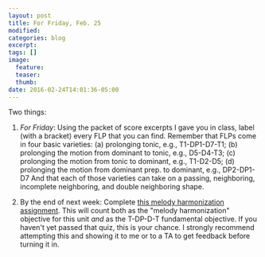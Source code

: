```yaml
---
layout: post
title: For Friday, Feb. 25
modified:
categories: blog
excerpt:
tags: []
image:
  feature:
  teaser:
  thumb:
date: 2016-02-24T14:01:36-05:00
---
```


Two things:

1. *For Friday*: Using the packet of score excerpts I gave you in class, label (with a bracket) every FLP that you can find. Remember that FLPs come in four basic varieties: 
	(a) prolonging tonic, e.g., T1-DP1-D7-T1; 
	(b) prolonging the motion from dominant to tonic, e.g., D5-D4-T3;
	(c) prolonging the motion from tonic to dominant, e.g., T1-D2-D5; 
	(d) prolonging the motion from dominant prep. to dominant, e.g., DP2-DP1-D7
	And that each of those varieties can take on a passing, neighboring, incomplete neighboring, and double neighboring shape.
	
2. By the end of next week: Complete [this melody harmonization assignment](https://www.dropbox.com/s/vqr9cpmesyfs2au/FLP%20Melody%20Harmonization.pdf?dl=0). This will count both as the "melody harmonization" objective for this unit *and* as the T-DP-D-T fundamental objective. If you haven't yet passed that quiz, this is your chance. I strongly recommend attempting this and showing it to me or to a TA to get feedback before turning it in.

 